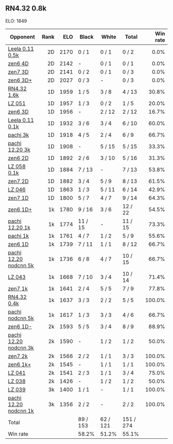 ## RN4.32 0.8k ##

ELO: 1849

Opponent | Rank | ELO | Black | White | Total | Win rate
---------|-----:|----:|-------|-------|-------|-------:
[Leela 0.11 0.5k](Leela%200.11%200.5k.md) | 2D | 2170 | 0 / 1 | 0 / 1 | 0 / 2 | 0.0%
[zen6 4D](zen6%204D.md) | 2D | 2142 | - | 0 / 1 | 0 / 1 | 0.0%
[zen7 3D](zen7%203D.md) | 2D | 2141 | 0 / 2 | 0 / 1 | 0 / 3 | 0.0%
[zen6 3D+](zen6%203D+.md) | 2D | 2027 | 0 / 3 | - | 0 / 3 | 0.0%
[RN4.32 1.6k](RN4.32%201.6k.md) | 1D | 1959 | 1 / 5 | 3 / 8 | 4 / 13 | 30.8%
[LZ 051](LZ%20051.md) | 1D | 1957 | 1 / 3 | 0 / 2 | 1 / 5 | 20.0%
[zen6 3D](zen6%203D.md) | 1D | 1956 | - | 2 / 12 | 2 / 12 | 16.7%
[Leela 0.11 0.1k](Leela%200.11%200.1k.md) | 1D | 1932 | 3 / 6 | 3 / 4 | 6 / 10 | 60.0%
[pachi 3k](pachi%203k.md) | 1D | 1918 | 4 / 5 | 2 / 4 | 6 / 9 | 66.7%
[pachi 12.20 3k](pachi%2012.20%203k.md) | 1D | 1908 | - | 5 / 15 | 5 / 15 | 33.3%
[zen6 2D](zen6%202D.md) | 1D | 1892 | 2 / 6 | 3 / 10 | 5 / 16 | 31.3%
[LZ 058 0.1k](LZ%20058%200.1k.md) | 1D | 1884 | 7 / 13 | - | 7 / 13 | 53.8%
[zen7 2D](zen7%202D.md) | 1D | 1882 | 3 / 4 | 5 / 9 | 8 / 13 | 61.5%
[LZ 046](LZ%20046.md) | 1D | 1863 | 1 / 3 | 5 / 11 | 6 / 14 | 42.9%
[zen7 1D](zen7%201D.md) | 1D | 1800 | 5 / 7 | 4 / 7 | 9 / 14 | 64.3%
[zen6 1D+](zen6%201D+.md) | 1k | 1780 | 9 / 16 | 3 / 6 | 12 / 22 | 54.5%
[pachi 12.20 1k](pachi%2012.20%201k.md) | 1k | 1774 | 11 / 15 | - | 11 / 15 | 73.3%
[pachi 1k](pachi%201k.md) | 1k | 1761 | 4 / 7 | 1 / 2 | 5 / 9 | 55.6%
[zen6 1D](zen6%201D.md) | 1k | 1739 | 7 / 11 | 1 / 1 | 8 / 12 | 66.7%
[pachi 12.20 nodcnn 5k](pachi%2012.20%20nodcnn%205k.md) | 1k | 1736 | 6 / 8 | 4 / 7 | 10 / 15 | 66.7%
[LZ 043](LZ%20043.md) | 1k | 1668 | 7 / 10 | 3 / 4 | 10 / 14 | 71.4%
[zen7 1k](zen7%201k.md) | 1k | 1641 | 2 / 4 | 5 / 5 | 7 / 9 | 77.8%
[RN4.32 0.4k](RN4.32%200.4k.md) | 1k | 1637 | 3 / 3 | 2 / 2 | 5 / 5 | 100.0%
[pachi nodcnn 5k](pachi%20nodcnn%205k.md) | 1k | 1617 | 1 / 3 | 3 / 3 | 4 / 6 | 66.7%
[zen6 1D-](zen6%201D-.md) | 2k | 1593 | 5 / 5 | 3 / 4 | 8 / 9 | 88.9%
[pachi 12.20 nodcnn 3k](pachi%2012.20%20nodcnn%203k.md) | 2k | 1590 | - | 1 / 2 | 1 / 2 | 50.0%
[zen7 2k](zen7%202k.md) | 2k | 1566 | 2 / 2 | 1 / 1 | 3 / 3 | 100.0%
[zen6 1k+](zen6%201k+.md) | 2k | 1545 | - | 1 / 1 | 1 / 1 | 100.0%
[LZ 041](LZ%20041.md) | 2k | 1541 | 2 / 3 | 1 / 1 | 3 / 4 | 75.0%
[LZ 038](LZ%20038.md) | 2k | 1426 | - | 1 / 2 | 1 / 2 | 50.0%
[LZ 039](LZ%20039.md) | 3k | 1400 | 1 / 1 | - | 1 / 1 | 100.0%
[pachi 12.20 nodcnn 1k](pachi%2012.20%20nodcnn%201k.md) | 3k | 1356 | 2 / 2 | - | 2 / 2 | 100.0%
Total | | | 89 / 153 | 62 / 121 | 151 / 274 | 
Win rate| | | 58.2% | 51.2% | 55.1% | 
